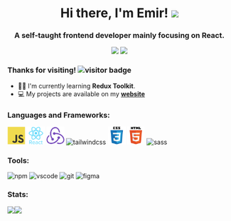 <h1 align="center">Hi there, I'm Emir! <img src="https://raw.githubusercontent.com/MartinHeinz/MartinHeinz/master/wave.gif" width="30px"></h1>
<h3 align="center">A self-taught frontend developer mainly focusing on React.</h3>

<p align="center">
  <a href="https://emir.al" target="_blank"><img src="https://img.shields.io/badge/Portfolio-000000?style=flat" /></a> 
  <a href="https://www.linkedin.com/in/emiral/" target="_blank"><img src="https://img.shields.io/badge/LinkedIn-0077B5?style=flat&logo=linkedin&logoColor=white" /></a>
</p>


### Thanks for visiting! ![visitor badge](https://visitor-badge.glitch.me/badge?page_id=themythia.visitor-badge)



- 👩‍💻 I'm currently learning **Redux Toolkit**.
- 💻 My projects are available on my **[website](https://emir.al/)**

<h3 align="left">Languages and Frameworks:</h3>

<span align="left"> 
    <img src="https://raw.githubusercontent.com/devicons/devicon/master/icons/javascript/javascript-original.svg" alt="javascript" width="40" height="40"/> 
    <img src="https://raw.githubusercontent.com/devicons/devicon/master/icons/react/react-original-wordmark.svg" alt="react" width="40" height="40"/> 
    <img src="https://raw.githubusercontent.com/devicons/devicon/master/icons/redux/redux-original.svg" alt="redux" width="40" height="40"/> 
    <img src="https://cdn.jsdelivr.net/gh/devicons/devicon/icons/tailwindcss/tailwindcss-plain.svg" alt="tailwindcss" width="40" height="40"/> 
    <img src="https://raw.githubusercontent.com/devicons/devicon/master/icons/css3/css3-original-wordmark.svg" alt="css3" width="40" height="40"/> 
    <img src="https://raw.githubusercontent.com/devicons/devicon/master/icons/html5/html5-original-wordmark.svg" alt="html5" width="40" height="40"/> 
    <img src="https://cdn.jsdelivr.net/gh/devicons/devicon/icons/sass/sass-original.svg" alt="sass" width="40" height="40"/> 
</span>

<h3 align="left">Tools:</h3>

<span align="left"> 
    <img src="https://cdn.jsdelivr.net/gh/devicons/devicon/icons/npm/npm-original-wordmark.svg" alt="npm" width="40" height="40"/> 
    <img src="https://cdn.jsdelivr.net/gh/devicons/devicon/icons/vscode/vscode-original.svg" alt="vscode" width="40" height="40"/> 
    <img src="https://cdn.jsdelivr.net/gh/devicons/devicon/icons/git/git-original.svg" alt="git" width="40" height="40"/> 
    <img src="https://cdn.jsdelivr.net/gh/devicons/devicon/icons/figma/figma-original.svg" alt="figma" width="40" height="40"/> 
</span>

<h3 align="left">Stats:</h3>

<img height="180em" src="https://github-readme-stats.vercel.app/api?username=themythia&show_icons=true&hide_border=true&&count_private=true&include_all_commits=true&theme=dark" /><img height="180em" src="https://github-readme-stats.vercel.app/api/top-langs?username=themythia&theme=dark&layout=compact&hide_border=true" />
